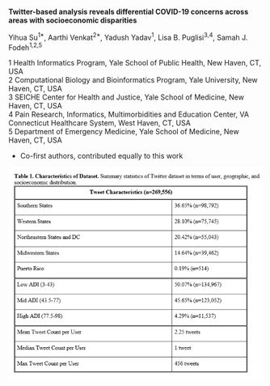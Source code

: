 **Twitter-based analysis reveals differential COVID-19 concerns across areas with socioeconomic disparities**  

Yihua Su<sup>1*</sup>, Aarthi Venkat<sup>2*</sup>, Yadush Yadav<sup>1</sup>, Lisa B. Puglisi<sup>3,4</sup>, Samah J. Fodeh<sup>1,2,5</sup>  

1 Health Informatics Program, Yale School of Public Health, New Haven, CT, USA  
2 Computational Biology and Bioinformatics Program, Yale University, New Haven, CT, USA  
3 SEICHE Center for Health and Justice, Yale School of Medicine, New Haven, CT, USA  
4 Pain Research, Informatics, Multimorbidities and Education Center, VA Connecticut Healthcare System, West Haven, CT, USA  
5 Department of Emergency Medicine, Yale School of Medicine, New Haven, CT, USA  
* Co-first authors, contributed equally to this work  

![](tweet-numbers.PNG)

